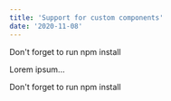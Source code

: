 ```yaml
---
title: 'Support for custom components'
date: '2020-11-08'
---
```




<documentation-page title="Welcome">
  <info-box title="Reminder">Don't forget to run npm install</info-box>
  <p>Lorem ipsum...</p>
  <copyright-notice year="2020"></copyright-notice>
</documentation-page>

  <copyright-notice year="2020"></copyright-notice>

  <info-box title="Reminder">Don't forget to run npm install</info-box>





